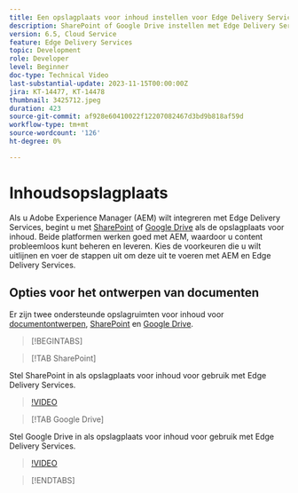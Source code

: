 ```yaml
---
title: Een opslagplaats voor inhoud instellen voor Edge Delivery Services
description: SharePoint of Google Drive instellen met Edge Delivery Services
version: 6.5, Cloud Service
feature: Edge Delivery Services
topic: Development
role: Developer
level: Beginner
doc-type: Technical Video
last-substantial-update: 2023-11-15T00:00:00Z
jira: KT-14477, KT-14478
thumbnail: 3425712.jpeg
duration: 423
source-git-commit: af928e60410022f12207082467d3bd9b818af59d
workflow-type: tm+mt
source-wordcount: '126'
ht-degree: 0%

---
```



# Inhoudsopslagplaats

Als u Adobe Experience Manager (AEM) wilt integreren met Edge Delivery Services, begint u met [SharePoint](#sharepoint) of [Google Drive](#google-drive) als de opslagplaats voor inhoud. Beide platformen werken goed met AEM, waardoor u content probleemloos kunt beheren en leveren. Kies de voorkeuren die u wilt uitlijnen en voer de stappen uit om deze uit te voeren met AEM en Edge Delivery Services.

## Opties voor het ontwerpen van documenten

Er zijn twee ondersteunde opslagruimten voor inhoud voor [documentontwerpen](../../document-authoring/set-up.md), [SharePoint](#sharepoint) en [Google Drive](#google-drive).

>[!BEGINTABS]

>[!TAB SharePoint]

Stel SharePoint in als opslagplaats voor inhoud voor gebruik met Edge Delivery Services.

>[!VIDEO](https://video.tv.adobe.com/v/3425712/?learn=on)

>[!TAB Google Drive]

Stel Google Drive in als opslagplaats voor inhoud voor gebruik met Edge Delivery Services.

>[!VIDEO](https://video.tv.adobe.com/v/3425711/?learn=on)

>[!ENDTABS]
